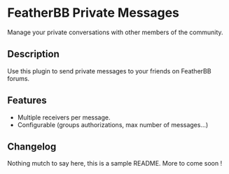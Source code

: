 # FeatherBB Private Messages
Manage your private conversations with other members of the community. 

## Description

Use this plugin to send private messages to your friends on FeatherBB forums.

## Features

* Multiple receivers per message.
* Configurable (groups authorizations, max number of messages...)

## Changelog

Nothing mutch to say here, this is a sample README. More to come soon !

